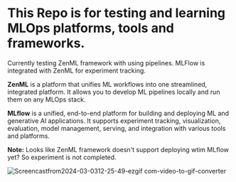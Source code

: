 # This Repo is for testing and learning MLOps platforms, tools and frameworks.
Currently testing ZenML framework with using pipelines. MLFlow is integrated with ZenML for experiment tracking. 

**ZenML** is a platform that unifies ML workflows into one streamlined, integrated platform. It allows you to develop ML pipelines locally and run them on any MLOps stack.

**MLflow** is a unified, end-to-end platform for building and deploying ML and generative AI applications. It supports experiment tracking, visualization, evaluation, model management, serving, and integration with various tools and platforms. 

**Note:** Looks like ZenML framework doesn't support deploying wtim MLflow yet? So experiment is not completed. 

![Screencastfrom2024-03-0312-25-49-ezgif com-video-to-gif-converter](https://github.com/9Xxi8Q4f/other_tools/assets/89272933/912a0c93-1031-4f82-ac5d-27a18cb5e2c8)
